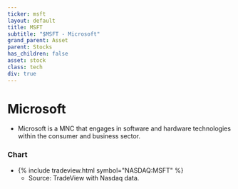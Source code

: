```yaml
---
ticker: msft
layout: default
title: MSFT
subtitle: "$MSFT - Microsoft"
grand_parent: Asset
parent: Stocks
has_children: false
asset: stock
class: tech
div: true
---
```

# Microsoft
- Microsoft is a MNC that engages in software and hardware technologies within the consumer and business sector.

### Chart
- {% include tradeview.html symbol="NASDAQ:MSFT" %}
	- Source: TradeView with Nasdaq data.